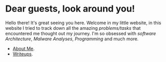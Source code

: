 # **Dear guests, look around you!** 

Hello there! It's great seeing you here. Welcome in my little website, in this website I tried to track down all the amazing *problems/tasks* that encountered me thought out my journey. I'm so obsessed with *software Architecture*, *Malware Analyses*, *Programming* and much more.

* [About Me](https://ir0nbyte.github.io/IronByte/About%20me/).
* [Writeups](https://ir0nbyte.github.io/IronByte/Writeups/).









